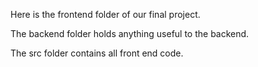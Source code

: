 Here is the frontend folder of our final project.

The backend folder holds anything useful to the backend.

The src folder contains all front end code.
